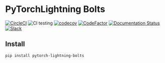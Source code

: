 # PyTorchLightning Bolts

[![CircleCI](https://circleci.com/gh/PyTorchLightning/pytorch-lightning-bolts/tree/master.svg?style=svg)](https://circleci.com/gh/PyTorchLightning/pytorch-lightning-bolts/tree/master)
![CI testing](https://github.com/PyTorchLightning/pytorch-lightning-bolts/workflows/CI%20testing/badge.svg?branch=master)
[![codecov](https://codecov.io/gh/PyTorchLightning/pytorch-lightning-bolts/branch/master/graph/badge.svg)](https://codecov.io/gh/PyTorchLightning/pytorch-lightning-bolts)
[![CodeFactor](https://www.codefactor.io/repository/github/pytorchlightning/pytorch-lightning-bolts/badge)](https://www.codefactor.io/repository/github/pytorchlightning/pytorch-lightning-bolts)
[![Documentation Status](https://readthedocs.org/projects/pytorch-lightning-bolts/badge/?version=latest)](https://pytorch-lightning-bolts.readthedocs.io/en/latest/)
[![Slack](https://img.shields.io/badge/slack-chat-green.svg?logo=slack)](https://join.slack.com/t/pytorch-lightning/shared_invite/enQtODU5ODIyNTUzODQwLTFkMDg5Mzc1MDBmNjEzMDgxOTVmYTdhYjA1MDdmODUyOTg2OGQ1ZWZkYTQzODhhNzdhZDA3YmNhMDhlMDY4YzQ)

## Install
```pip install pytorch-lightning-bolts```
